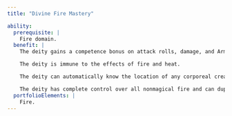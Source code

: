 ```yaml
---
title: "Divine Fire Mastery"

ability:
  prerequisite: |
    Fire domain.
  benefit: |
    The deity gains a competence bonus on attack rolls, damage, and Armor Class equal to its divine rank if both the deity and its foe are touching fire or using weapons with the flaming or flaming burst special abilities.

    The deity is immune to the effects of fire and heat.

    The deity can automatically know the location of any corporeal creature within 10 feet per divine rank by sensing the disturbance in the ambient temperature that the creature causes.

    The deity has complete control over all nonmagical fire and can duplicate the effect of any spell with the fire descriptor as a standard action.
  portfolioElements: |
    Fire.
---
```

